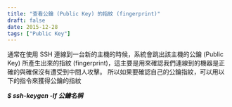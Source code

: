 ```yaml
---
title: "查看公鑰 (Public Key) 的指紋 (fingerprint)"
draft: false
date: 2015-12-28
tags: ["Public Key"]
---
```



通常在使用 SSH 連線到一台新的主機的時候，系統會跳出該主機的公鑰 (Public Key) 所產生出來的指紋 (fingerprint)，這主要是用來確認我們連線到的機器是正確的與確保沒有遭受到中間人攻擊。
所以如果要確認自己的公鑰指紋，可以用以下的指令來獲得公鑰的指紋

<em><strong>$ ssh-keygen -lf 公鑰名稱</strong></em>



